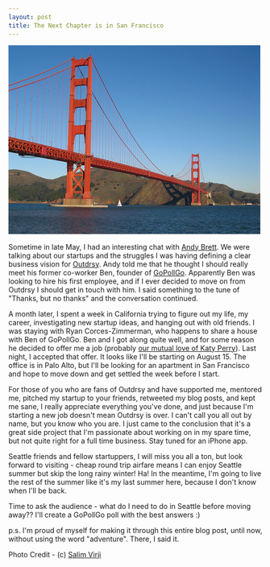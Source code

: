 ```yaml
---
layout: post
title: The Next Chapter is in San Francisco
---
```


<div class="post_body">
						<p>
<img alt="Golden Gate Bridge" height="375" src="/images/golden-gate-bridge.jpg" width="500">
</p>

<p>Sometime in late May, I had an interesting chat with <a href="http://andybrett.com/" target="_blank">Andy Brett</a>. We were talking about our startups and the struggles I was having defining a clear business vision for <a href="http://outdrsy.com" target="_blank">Outdrsy</a>. Andy told me that he thought I should really meet his former co-worker Ben, founder of <a href="http://gopollgo.com/" target="_blank">GoPollGo</a>. Apparently Ben was looking to hire his first employee, and if I ever decided to move on from Outdrsy I should get in touch with him. I said something to the tune of "Thanks, but no thanks" and the conversation continued.</p>
<p>A month later, I spent a week in California trying to figure out my life, my career, investigating new startup ideas, and hanging out with old friends. I was staying with Ryan Corces-Zimmerman, who happens to share a house with Ben of GoPollGo. Ben and I got along quite well, and for some reason he decided to offer me a job (probably <a href="https://twitter.com/#!/Bensign/status/85462057960476672" target="_blank">our mutual love of Katy Perry</a>). Last night, I accepted that offer. It looks like I'll be starting on August 15. The office is in Palo Alto, but I'll be looking for an apartment in San Francisco and hope to move down and get settled the week before I start.</p>
<p>For those of you who are fans of Outdrsy and have supported me, mentored me, pitched my startup to your friends, retweeted my blog posts, and kept me sane, I really appreciate everything you've done, and just because I'm starting a new job doesn't mean Outdrsy is over. I can't call you all out by name, but you know who you are. I just came to the conclusion that it's a great side project that I'm passionate about working on in my spare time, but not quite right for a full time business. Stay tuned for an iPhone app.</p>
<p>Seattle friends and fellow startuppers, I will miss you all a ton, but look forward to visiting - cheap round trip airfare means I can enjoy Seattle summer but skip the long rainy winter! Ha! In the meantime, I'm going to live the rest of the summer like it's my last summer here, because I don't know when I'll be back.</p>
<p>Time to ask the audience - what do I need to do in Seattle before moving away?? I'll create a GoPollGo poll with the best answers :)</p>
<p>p.s. I'm proud of myself for making it through this entire blog post, until now, without using the word "adventure". There, I said it.</p>
<p>Photo Credit - (c) <a href="http://www.flickr.com/photos/salim/402619711/" target="_blank">Salim Virji</a></p>
						</div>